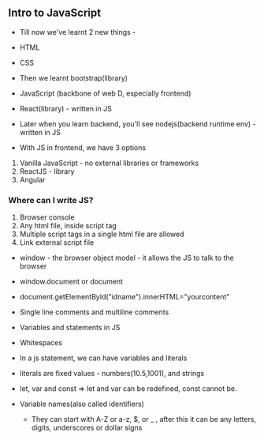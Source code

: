 ## Intro to JavaScript


- Till now we've learnt 2 new things -
 - HTML
 - CSS

- Then we learnt bootstrap(library)

- JavaScript (backbone of web D, especially frontend)

- React(library) - written in JS

- Later when you learn backend, you'll see nodejs(backend runtime env) - written in JS


- With JS in frontend, we have 3 options
 1. Vanilla JavaScript - no external libraries or frameworks
 2. ReactJS - library
 3. Angular


### Where can I write JS?

1. Browser console
2. Any html file, inside script tag
3. Multiple script tags in a single html file are allowed
4. Link external script file

- window - the browser object model - it allows the JS to talk to the browser
- window.document or document
- document.getElementById("idname").innerHTML="yourcontent"
- Single line comments and multiline comments
- Variables and statements in JS
- Whitespaces

- In a js statement, we can have variables and literals
- literals are fixed values - numbers(10.5,1001), and strings

- let, var and const => let and var can be redefined, const cannot be.
- Variable names(also called identifiers)
  - They can start with A-Z or a-z, $, or _ , after this it can be any letters, digits, underscores or dollar signs
